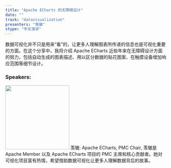 ```yaml
---
title: "Apache ECharts 的无障碍设计"
date: "" 
track: "datavisualization"
presenters: "羡辙"
stype: "中文演讲"
---
```

数据可视化并不只是用来“看”的，让更多人理解图表所传递的信息也是可视化重要的方面。在这个分享中，我将介绍 Apache ECharts 近些年来在无障碍设计方面的努力，包括自动生成的图表描述、用以区分数据的贴花图案、在触摸设备增加响应范围等细节设计。
 ### Speakers: 
 <img src="images/speaker/1174.png" width="200" />
 羡辙: Apache ECharts, PMC Chair, 羡辙是 Apache Member 以及 Apache ECharts 项目的 PMC 主席和核心贡献者。她对可视化项目富有热情，希望借助数据可视化让更多人理解数据背后的故事。
 